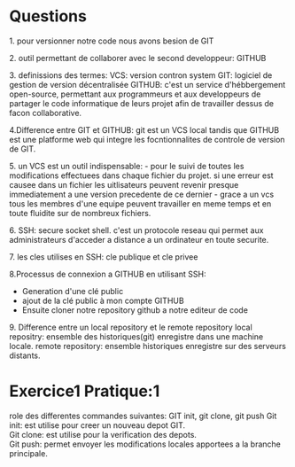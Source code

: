 <h1>Questions</h1>

<p>1. pour versionner notre code nous avons besion de GIT</p>

<p>2. outil permettant de collaborer avec le second developpeur: GITHUB</p>

<p>3. definissions des termes: VCS: version contron system
    GIT: logiciel de gestion de version décentralisée
    GITHUB: c'est un service d'hébbergement open-source, permettant aux programmeurs et aux developpeurs 
    de partager le code informatique de leurs projet afin de travailler dessus de facon collaborative.
</p>

<p>4.Difference entre GIT et GITHUB: git est un VCS local tandis que GITHUB est une platforme web qui integre les focntionnalites de controle de version de GIT.</p>

<p>5. un VCS est un outil indispensable:
    - pour le suivi de toutes les modifications effectuees dans chaque fichier du projet. si une erreur est causee dans un fichier les uitlisateurs peuvent revenir presque immediatement a une version precedente de ce dernier
    - grace a un vcs tous les membres d'une equipe peuvent travailler en meme temps et en toute fluidite sur 
    de nombreux fichiers.</p>

<p>6. SSH: secure socket shell. c'est un protocole reseau qui permet aux administrateurs d'acceder a distance a un ordinateur en toute securite.</p>

<p>7. les cles utilises en SSH: cle publique et cle privee</p>

<p>8.Processus de connexion a GITHUB en utilisant  SSH:
   <ul>
     <li>Generation d'une clé public </li>
     <li>ajout de la clé public à mon compte GITHUB</li>
     <li>Ensuite cloner notre repository github a notre editeur de code </li>
   </ul>

</p>
<p>9. Difference entre un local repository et le remote repository
local repositry: ensemble des historiques(git) enregistre dans une machine locale.
remote repository: ensemble historiques enregistre sur des serveurs distants.</p>

<h1>Exercice1 Pratique:1</h1>
<p>role des differentes commandes suivantes: GIT init, git clone, git push
    Git init: est utilise pour creer un nouveau depot GIT. <br/>
    Git clone: est utilise pour la verification des depots. <br/>
    Git push: permet envoyer les modifications locales apportees a la branche principale.<br/>
</P>